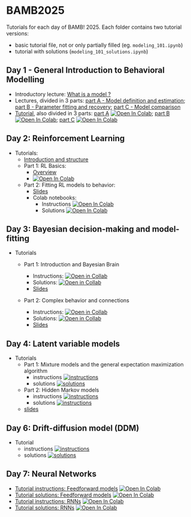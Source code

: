 # BAMB2025

Tutorials for each day of BAMB! 2025. Each folder contains two tutorial versions:
- basic tutorial file, not or only partially filled (eg. `modeling_101.ipynb`)
- tutorial with solutions (`modeling_101_solutions.ipynb`)

## Day 1 - General Introduction to Behavioral Modelling
- Introductory lecture: [What is a model ?](slides_lectures/BAMB_whatisamodel_2025.pdf)
- Lectures, divided in 3 parts: [part A - Model definition and estimation](slides_lectures/BAMB!%202025%20Lecture%201A%20-%20Model%20definition%20and%20estimation.pdf); [part B - Parameter fitting and recovery](slides_lectures/BAMB!%202025%20Lecture%201B%20-%20Parameter%20fitting%20and%20recovery.pdf); [part C - Model comparison](slides_lectures/BAMB2025_1C_Rouault_modelComparison.pdf)
- [Tutorial](Day_1_modeling_101), also divided in 3 parts: [part A](Day_1_modeling_101/tutorial_1A.ipynb) [![Open In Colab](https://colab.research.google.com/assets/colab-badge.svg)](https://colab.research.google.com/github/bambschool/BAMB2025/blob/main/Day_1_modeling_101/tutorial_1A.ipynb); [part B](Day_1_modeling_101/tutorial_1B.ipynb) [![Open In Colab](https://colab.research.google.com/assets/colab-badge.svg)](https://colab.research.google.com/github/bambschool/BAMB2025/blob/main/Day_1_modeling_101/tutorial_1B.ipynb); [part C](Day_1_modeling_101/tutorial_1C.ipynb) [![Open In Colab](https://colab.research.google.com/assets/colab-badge.svg)](https://colab.research.google.com/github/bambschool/BAMB2025/blob/main/Day_1_modeling_101/tutorial_1C.ipynb)

## Day 2: Reinforcement Learning

- Tutorials:
  - [Introduction and structure](./Day_2_reinforcement_learning/README.md)
  - Part 1: RL Basics:
    - [Overview](./Day_2_reinforcement_learning/part1_rl_basics/README.md)
    - [![Open In Colab](https://colab.research.google.com/assets/colab-badge.svg)](https://colab.research.google.com/github/bambschool/BAMB2025/blob/main/Day_2_reinforcement_learning/part1_rl_basics/tutorial_2a.ipynb)
  - Part 2: Fitting RL models to behavior:
    - [Slides](./slides_lectures/BAMB2025_2B_fitting_RL_models.pdf)
    - Colab notebooks:
      - Instructions [![Open In Colab](https://colab.research.google.com/assets/colab-badge.svg)](https://colab.research.google.com/github/bambschool/BAMB2025/blob/main/Day_2_reinforcement_learning/part2_fitting_rl_models/tutorial_2B_RL_instructions.ipynb)
      - Solutions [![Open In Colab](https://colab.research.google.com/assets/colab-badge.svg)](https://colab.research.google.com/github/bambschool/BAMB2025/blob/main/Day_2_reinforcement_learning/part2_fitting_rl_models/tutorial_2B_RL_solutions.ipynb)


## Day 3: Bayesian decision-making and model-fitting

- Tutorials
  - Part 1: Introduction and Bayesian Brain
    - Instructions: [![Open in Collab](https://colab.research.google.com/assets/colab-badge.svg)](https://colab.research.google.com/github/bambschool/BAMB2025/blob/main/Day_3_Bayes/Bayes_Tutorial_Part1_Instructions.ipynb)
    - Solutions: [![Open in Collab](https://colab.research.google.com/assets/colab-badge.svg)](https://colab.research.google.com/github/bambschool/BAMB2025/blob/main/Day_3_Bayes/Bayes_Tutorial_Part1_Solutions.ipynb)
    - [Slides](./Day_3_Bayes/BAMB_bayes_tutorial_part1.pdf)

  - Part 2: Complex behavior and connections
    - Instructions: [![Open in Collab](https://colab.research.google.com/assets/colab-badge.svg)](https://colab.research.google.com/github/bambschool/BAMB2025/blob/main/Day_3_Bayes/Bayes_Tutorial_Part2_Instructions.ipynb)
    - Solutions: [![Open in Collab](https://colab.research.google.com/assets/colab-badge.svg)](https://colab.research.google.com/github/bambschool/BAMB2025/blob/main/Day_3_Bayes/Bayes_Tutorial_Part2_Solutions.ipynb)
    - [Slides](./Day_3_Bayes/BAMB_bayes_tutorial_part2.pdf)


## Day 4: Latent variable models

- Tutorials
  - Part 1: Mixture models and the general expectation maximization algorithm
    - instructions [![instructions](https://colab.research.google.com/assets/colab-badge.svg)](https://colab.research.google.com/github/bambschool/BAMB2025/blob/main/Day_4_latent_variable_models/mixture-models-EM.ipynb)
    - solutions [![solutions](https://colab.research.google.com/assets/colab-badge.svg)](https://colab.research.google.com/github/bambschool/BAMB2025/blob/main/Day_4_latent_variable_models/mixture-models-EM_solutions.ipynb)
  - Part 2: Hidden Markov models
    - instructions [![instructions](https://colab.research.google.com/assets/colab-badge.svg)](https://colab.research.google.com/github/bambschool/BAMB2025/blob/main/Day_4_latent_variable_models/hidden-markov-models.ipynb)
    - solutions [![instructions](https://colab.research.google.com/assets/colab-badge.svg)](https://colab.research.google.com/github/bambschool/BAMB2025/blob/main/Day_4_latent_variable_models/hidden-markov-models_solutions.ipynb)
  - [slides](https://github.com/bambschool/BAMB2025/blob/main/Day_4_latent_variable_models/BAMB!%20latent%20variable%20models.pdf)

## Day 6: Drift-diffusion model (DDM)

- Tutorial
  - instructions [![instructions](https://colab.research.google.com/assets/colab-badge.svg)](https://colab.research.google.com/github/bambschool/BAMB2025/blob/main/Day_6_DDM/bamb_tutorial5_ddm.ipynb)
  - solutions [![solutions](https://colab.research.google.com/assets/colab-badge.svg)](https://colab.research.google.com/github/bambschool/BAMB2025/blob/main/Day_6_DDM/bamb_tutorial5_ddm_solutions.ipynb)

## Day 7: Neural Networks

- [Tutorial instructions: Feedforward models](https://github.com/bambschool/BAMB2025/blob/main/Day_7_ANNs/tutorial_5_models-instructions.ipynb) [![Open In Colab](https://colab.research.google.com/assets/colab-badge.svg)](https://colab.research.google.com/github/bambschool/BAMB2025/blob/main/Day_7_ANNs/tutorial_5_models-instructions.ipynb)
- [Tutorial solutions: Feedforward models](https://github.com/bambschool/BAMB2025/blob/main/Day_7_ANNs/tutorial_5_models-solutions.ipynb) [![Open In Colab](https://colab.research.google.com/assets/colab-badge.svg)](https://colab.research.google.com/github/bambschool/BAMB2025/blob/main/Day_7_ANNs/tutorial_5_models-solutions.ipynb)
- [Tutorial instructions: RNNs](https://github.com/bambschool/BAMB2025/blob/main/Day_7_ANNs/tutorial_5_RNNs-instructions.ipynb) [![Open In Colab](https://colab.research.google.com/assets/colab-badge.svg)](https://colab.research.google.com/github/bambschool/BAMB2025/blob/main/Day_7_ANNs/tutorial_5_RNNs-instructions.ipynb)
- [Tutorial solutions: RNNs](https://github.com/bambschool/BAMB2025/blob/main/Day_7_ANNs/tutorial_5_RNNs-solutions.ipynb) [![Open In Colab](https://colab.research.google.com/assets/colab-badge.svg)](https://colab.research.google.com/github/bambschool/BAMB2025/blob/main/Day_7_ANNs/tutorial_5_RNNs-solutions.ipynb)

